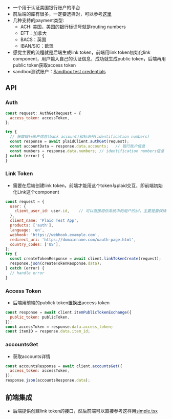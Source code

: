 - 一个用于认证美国银行账户的平台
- 前后端的库有很多，一定要选择对，可以参考[这里](https://plaid.com/docs/api/libraries/#link-client-sdks)                          
- 几种支持的payment类型:
  - ACH: 美国，美国的银行标识号就是routing numbers
  - EFT：加拿大
  - BACS：英国
  - IBAN/SIC：欧盟
- 感觉主要的流程就是后端生成link token，前端用link token初始化link component，用户输入自己的认证信息，成功就生成public token，后端再用public token获取access token
- sandbox测试账户：[Sandbox test credentials](https://plaid.com/docs/sandbox/test-credentials/)

## API

### Auth

```javascript
const request: AuthGetRequest = {
  access_token: accessToken,
};

try {
  // 获取银行账户信息(bank account)和标识号(identification numbers)
  const response = await plaidClient.authGet(request);
  const accountData = response.data.accounts;	// 银行账户信息
  const numbers = response.data.numbers; // identification numbers信息
} catch (error) {
}
```

### Link Token

- 需要在后端创建link token，前端才能用这个token与plaid交互，即前端初始化Link这个component

```javascript
const request = {
  user: {
    client_user_id: user.id,	// 可以直接用你系统中的用户的id，主要是要保持唯一
  },
  client_name: 'Plaid Test App',
  products: ['auth'],
  language: 'en',
  webhook: 'https://webhook.example.com',
  redirect_uri: 'https://domainname.com/oauth-page.html',
  country_codes: ['US'],
};
try {
  const createTokenResponse = await client.linkTokenCreate(request);
  response.json(createTokenResponse.data);
} catch (error) {
  // handle error
}
```

### Access Token

- 后端用前端的publick token置换出access token

```javascript
const response = await client.itemPublicTokenExchange({
  public_token: publicToken,
});
const accessToken = response.data.access_token;
const itemID = response.data.item_id;
```

### accountsGet

- 获取accounts详情

```javascript
const accountsResponse = await client.accountsGet({
  access_token: accessToken,
});
response.json(accountsResponse.data);
```

## 前端集成

- 后端提供创建link token的接口，然后前端可以直接参考这样用[simple.tsx](https://github.com/plaid/react-plaid-link/blob/ca3a9167db880ba080e2bf77047f7cf0f1f59d33/examples/simple.tsx)

